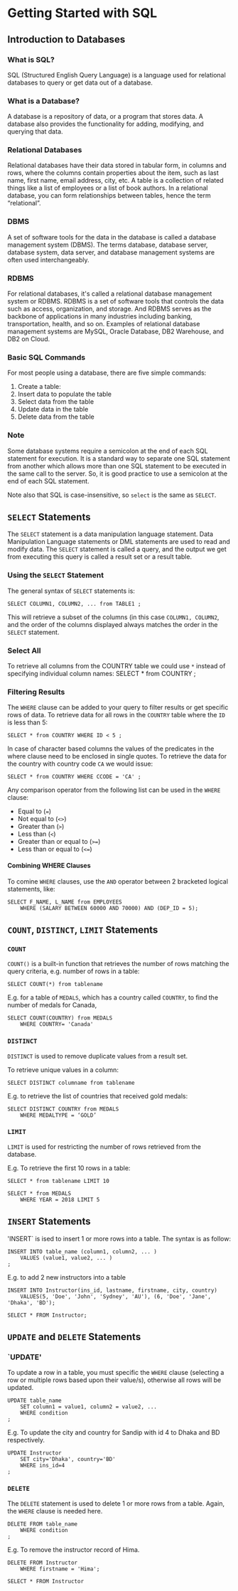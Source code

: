 # Getting Started with SQL


## Introduction to Databases

### What is SQL?
SQL (Structured English Query Language) is a language used for relational databases to query or get data out of a database.

### What is a Database?
A database is a repository of data, or a program that stores data. A database also provides the functionality for adding, modifying, and querying that data. 
### Relational Databases
Relational databases have their data stored in tabular form, in columns and rows, where the columns contain properties about the item, such as last name, first name, email address, city, etc. 
A table is a collection of related things like a list of employees or a list of book authors. In a relational database, you can form relationships between tables, hence the term “relational”.

### DBMS
A set of software tools for the data in the database is called a database management system (DBMS). The terms database, database server, database system, data server, and database management systems are often used interchangeably. 

### RDBMS
For relational databases, it's called a relational database management system or RDBMS. RDBMS is a set of software tools that controls the data such as access, organization, and storage. And RDBMS serves as the backbone of applications in many industries including banking, transportation, health, and so on. Examples of relational database management systems are MySQL, Oracle Database, DB2 Warehouse, and DB2 on Cloud. 

### Basic SQL Commands
For most people using a database, there are five simple commands:
1.	Create a table:
2.	Insert data to populate the table
3.	Select data from the table
4.	Update data in the table
5.	Delete data from the table

### Note
Some database systems require a semicolon at the end of each SQL statement for execution. It is a standard way to separate one SQL statement from another which allows more than one SQL statement to be executed in the same call to the server. So, it is good practice to use a semicolon at the end of each SQL statement.

Note also that SQL is case-insensitive, so `select` is the same as `SELECT`.

## `SELECT` Statements
The `SELECT` statement is a data manipulation language statement. Data Manipulation Language statements or DML statements are used to read and modify data. The `SELECT` statement is called a query, and the output we get from executing this query is called a result set or a result table. 

### Using the `SELECT` Statement
The general syntax of `SELECT` statements is:

	SELECT COLUMN1, COLUMN2, ... from TABLE1 ;

This will retrieve a subset of the columns (in this case `COLUMN1, COLUMN2`, and the order of the columns displayed always matches the order in the `SELECT` statement.

### Select All
To retrieve all columns from the COUNTRY table we could use `*` instead of specifying individual column names:
	SELECT * from COUNTRY ;


### Filtering Results
The `WHERE` clause can be added to your query to filter results or get specific rows of data. To retrieve data for all rows in the `COUNTRY` table where the `ID` is less than 5:

	SELECT * from COUNTRY WHERE ID < 5 ;

In case of character based columns the values of the predicates in the where clause need to be enclosed in single quotes. To retrieve the data for the country with country code `CA` we would issue:

	SELECT * from COUNTRY WHERE CCODE = 'CA' ;

Any comparison operator from the following list can be used in the `WHERE` clause:
- Equal to (`=`)
- Not equal to (`<>`)
- Greater than (`>`)
- Less than (`<`)
- Greater than or equal to (`>=`)
- Less than or equal to (`<=`)

#### Combining WHERE Clauses
To comine `WHERE` clauses, use the `AND` operator between 2 bracketed logical statements, like:

	SELECT F_NAME, L_NAME from EMPLOYEES
		WHERE (SALARY BETWEEN 60000 AND 70000) AND (DEP_ID = 5);


## `COUNT`, `DISTINCT`, `LIMIT` Statements

### `COUNT`
`COUNT()` is a built-in function that retrieves the number of rows matching the query criteria, e.g. number of rows in a table:

	SELECT COUNT(*) from tablename

E.g. for a table of `MEDALS`, which has a country called `COUNTRY`, to find the number of medals for Canada,

	SELECT COUNT(COUNTRY) from MEDALS
		WHERE COUNTRY= 'Canada' 

### `DISTINCT`
`DISTINCT` is used to remove duplicate values from a result set. 

To retrieve unique values in a column:

	SELECT DISTINCT columname from tablename

E.g. to retrieve the list of countries that received gold medals:
	
	SELECT DISTINCT COUNTRY from MEDALS
		WHERE MEDALTYPE = ‘GOLD’

### `LIMIT`
`LIMIT` is used for restricting the number of rows retrieved from the database.

E.g. To retrieve the first 10 rows in a table:

	SELECT * from tablename LIMIT 10

 	SELECT * from MEDALS
  		WHERE YEAR = 2018 LIMIT 5 
	
## `INSERT` Statements
'INSERT` is ised to insert 1 or more rows into a table. The syntax is as follow:
	
	INSERT INTO table_name (column1, column2, ... )
		VALUES (value1, value2, ... )
	;

E.g. to add 2 new instructors into a table 
	
	INSERT INTO Instructor(ins_id, lastname, firstname, city, country)
		VALUES(5, 'Doe', 'John', 'Sydney', 'AU'), (6, 'Doe', 'Jane', 'Dhaka', 'BD');
		
	SELECT * FROM Instructor;


## `UPDATE` and `DELETE` Statements

### `UPDATE'
To update a row in a table, you must specific the `WHERE` clause (selecting a row or multiple rows based upon their value/s), otherwise all rows will be updated.

	UPDATE table_name
		SET column1 = value1, column2 = value2, ...
		WHERE condition
	;

E.g. To update the city and country for Sandip with id 4 to Dhaka and BD respectively.
	
	UPDATE Instructor 
		SET city='Dhaka', country='BD' 
		WHERE ins_id=4
	; 

### `DELETE`
The `DELETE` statement is used to delete 1 or more rows from a table. Again, the `WHERE` clause is needed here.
	
	DELETE FROM table_name
		WHERE condition
	;

E.g. To remove the instructor record of Hima.
	
	DELETE FROM Instructor
		WHERE firstname = 'Hima';

	SELECT * FROM Instructor
